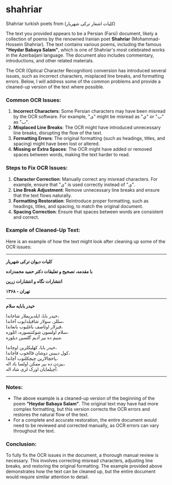 # shahriar
Shahriar turkish poets from (کلیات اشعار ترکی شهریار)


The text you provided appears to be a Persian (Farsi) document, likely a collection of poems by the renowned Iranian poet **Shahriar** (Mohammad-Hossein Shahriar). The text contains various poems, including the famous **"Heydar Babaya Salam"**, which is one of Shahriar's most celebrated works in the Azerbaijani language. The document also includes commentary, introductions, and other related materials.

The OCR (Optical Character Recognition) conversion has introduced several issues, such as incorrect characters, misplaced line breaks, and formatting errors. Below, I will address some of the common problems and provide a cleaned-up version of the text where possible.

### Common OCR Issues:
1. **Incorrect Characters**: Some Persian characters may have been misread by the OCR software. For example, "ی" might be misread as "ي" or "ب" as "ٮ".
2. **Misplaced Line Breaks**: The OCR might have introduced unnecessary line breaks, disrupting the flow of the text.
3. **Formatting Errors**: The original formatting (such as headings, titles, and spacing) might have been lost or altered.
4. **Missing or Extra Spaces**: The OCR might have added or removed spaces between words, making the text harder to read.

### Steps to Fix OCR Issues:
1. **Character Correction**: Manually correct any misread characters. For example, ensure that "ی" is used correctly instead of "ي".
2. **Line Break Adjustment**: Remove unnecessary line breaks and ensure that the text flows naturally.
3. **Formatting Restoration**: Reintroduce proper formatting, such as headings, titles, and spacing, to match the original document.
4. **Spacing Correction**: Ensure that spaces between words are consistent and correct.

### Example of Cleaned-Up Text:
Here is an example of how the text might look after cleaning up some of the OCR issues:

---

**کلیات دیوان ترکی شهریار**

**با مقدمه، تصحیح و تعلیقات دکتر حمید محمدزاده**

**انتشارات نگاه و انتشارات زرین**

**تهران - ۱۳۶۸**

---

**حیدر بابایه سلام**

حیدر بابا، ایلدیریملار شاخاندا،  
سللر، سولار شاقیلدایوب آخاندا،  
قیزلار اوئاصف باغلیوب بانعاندا،  
سلام اولسون شوکنتسوزه، ائلوزه،  
منیم ده بیر آدیم گلسین دیلوزه.

حیدر بابا، کهلیکلرین اوچاندا،  
کول دیبینن دوشان قالخوب قاچاندا،  
پاخچالارین چیچکلنوب آچاندا،  
بیزدن ده بیر ممکن اولسا باد اله،  
آچیلمایان اورک لری شاد اله.

---

### Notes:
- The above example is a cleaned-up version of the beginning of the poem **"Heydar Babaya Salam"**. The original text may have had more complex formatting, but this version corrects the OCR errors and restores the natural flow of the text.
- For a complete and accurate restoration, the entire document would need to be reviewed and corrected manually, as OCR errors can vary throughout the text.

### Conclusion:
To fully fix the OCR issues in the document, a thorough manual review is necessary. This involves correcting misread characters, adjusting line breaks, and restoring the original formatting. The example provided above demonstrates how the text can be cleaned up, but the entire document would require similar attention to detail.
